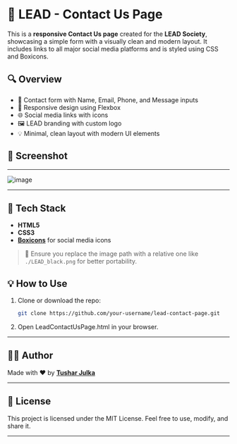 # 📨 LEAD - Contact Us Page

This is a **responsive Contact Us page** created for the **LEAD Society**, showcasing a simple form with a visually clean and modern layout. It includes links to all major social media platforms and is styled using CSS and Boxicons.

## 🔍 Overview

- 📩 Contact form with Name, Email, Phone, and Message inputs
- 📱 Responsive design using Flexbox
- 🌐 Social media links with icons
- 🖼️ LEAD branding with custom logo
- 💡 Minimal, clean layout with modern UI elements


## 🚀 Screenshot
---

![image](https://github.com/user-attachments/assets/f744b65e-a0e7-4c33-b43e-bc6df75bd58c)

---


## 🧰 Tech Stack

- **HTML5**
- **CSS3**
- **[Boxicons](https://boxicons.com/)** for social media icons


> 📌 Ensure you replace the image path with a relative one like `./LEAD_black.png` for better portability.

## 💡 How to Use

1. Clone or download the repo:
   ```bash
   git clone https://github.com/your-username/lead-contact-page.git

2. Open LeadContactUsPage.html in your browser.

---

## 🧑‍💻 Author

Made with ❤️ by [**Tushar Julka**](https://github.com/tj0510)

---

## 📜 License

This project is licensed under the MIT License. Feel free to use, modify, and share it.

---
